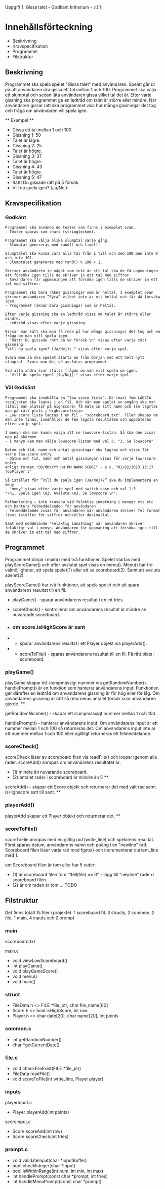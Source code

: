Uppgift 1. Gissa talet - Godkänt kritierium - v.1.1


# Innehållsförteckning #
- Beskrivning
- Kravspecifikation
- Programmet
- Filstruktur



## Beskrivning ##
Programmet ska spela spelet "Gissa talet" med användaren. Spelet går ut på att användaren ska gissa ett tal mellan 1 och 100.
Programmet ska välja ett slumptal och sedan låta användaren gissa vilket tal det är. Efter varje gissning ska programmet ge en ledtråd om talet är större eller mindre.
När användaren gissar rätt ska programmet visa hur många gissningar det tog och fråga om användaren vill spela igen.

** Exempel  **
* Gissa ett tal mellan 1 och 100.
* Gissning 1: 50
* Talet är lägre.
* Gissning 2: 25
* Talet är högre.
* Gissning 3: 37
* Talet är högre.
* Gissning 4: 43
* Talet är högre.
* Gissning 5: 47
* Rätt! Du gissade rätt på 5 försök.
* Vill du spela igen? (Ja/Nej):

## Kravspecifikation ##

### Godkänt ###

    Programmet ska använda de texter som finns i exemplet ovan.
    - Texter sparas som chars (stringtecken).

    Programmet ska välja olika slumptal varje gång.
    - Slumptal genereras med rand() och time().

    Slumptalet ska kunna vara alla tal från 1 till och med 100 men inte 0 och inte 101.
    - Slumptalet genereras med rand() % 100 + 1.

    Skriver användaren in något som inte är ett tal ska de få uppmaningen att försöka igen tills de skriver in ett tal med siffror.
    - Användaren får uppmaningen att försöka igen tills de skriver in ett tal med siffror.

    Programmet ska bara räkna gissningar som är heltal. I exemplet ovan skriver användaren ”Fyra” vilket inte är ett heltal och får då försöka igen.
    - Programmet räknar bara gissningar som är heltal.

    Efter varje gissning ska en ledtråd visas om talet är större eller mindre.
    - Ledtråd visas efter varje gissning.

    Gissar man rätt ska man få reda på hur många gissningar det tog och en fråga om man vill spela igen.
    - "Rätt! Du gissade rätt på %d försök.\n" visas efter varje rätt gissning.
    "Vill du spela igen? (Ja/Nej): " visas efter varje spel.

    Svara man Ja ska spelet starta om från början med ett helt nytt slumptal. Svara man Nej så avslutas programmet.
    
    Vid alla andra svar ställs frågan om man vill spela om igen.
    - "Vill du spela igen? (Ja/Nej):" visas efter varje spel.


### Väl Godkänt ###
    Programmet ska innehålla en ”low score lista”. De (max) fem LÄGSTA resultaten ska lagras i en fil. Och när man spelat en omgång ska man
    (ifall man platsar på highscore) få mata in sitt namn och sen lagrtas man på rätt plats i highscorelistan
    - Low score lista lagras i en fil - "scoreboard.txt". Filen skapas om den inte finns, innehåller de fem lägsta resultaten och uppdateras efter varje spel.

    I menyn ska man kunna välja att se lowscore-listan. Så ska den visas upp på skärmen
    - I menyn kan man välja lowscore-listan med val 3. "3. Se lowscore"

    Datum och tid, namn och antal gissningar ska lagras och visas för varje low-score entry
    - Datum och tid, namn och antal gissningar visas för varje low-score entry
    enligt format "DD/MM/YYY HH:MM NAMN SCORE" - e.x. "02/02/2023 13:17 TopPlayer 3"

    Så istället för ”Vill du spela igen (Ja/Nej)?” ska du implementera en meny
    - "meny" visas efter varje spel med switch case och val 1-3
    "\n1. Spela igen \n2. Avsluta \n3. Se lowscore \n";

    Felhantering – inte krascha vid felaktig inmatning i menyer etc etc och hantera felmeddelanden för användaren
    - Felmeddelande visas för användaren när användaren skriver fel format (text istället för siffror och/eller decimaltal. 
    
    Samt med meddelande "Felaktig inmatning" när användaren skriver felaktigt val i menyn. Användaren får uppmaning att försöka igen till de skriver in ett tal med siffror.

## Programmet ##

Programmet börjar i main() med två funktioner. Spelet startas med playScoreGame() och efter avslutat spel visas en menu(). Menu() har tre valmöjligheter, att spela spelet(1) eller att se scoreboard(2). Samt att avsluta spelet(3)

playScoreGame() har två funktioner, att spela spelet och att spara användarens resultat till en fil.
- playGame() - sparar användarens resultat i en int tries.
- scoreCheck() - kontrollerar om användarens resultat är mindre än nuvarande scoreboard.

- ### om score.isHighScore är sant 
- - sparar användarens resultat i ett Player objekt via playerAdd(). 
- - scoreToFile() - sparas användarens resultat till en fil. På rätt plats i scoreboard.

### playGame() ###
playGame skapar ett slumpmässigt nummer via getRandomNumber(). handlePrompt() är en funktion som hanterar användarens input. Funktionen ger därefter en ledtråd om användarens gissning är för hög eller för låg. Om användarens gissning är rätt så returneras antalet försök som användaren gjorde. **

getRandomNumber() - skapar ett slumpmässigt nummer mellan 1 och 100.

handlePrompt() - hanterar användarens input. Om användarens input är ett nummer mellan 1 och 100 så returneras det. Om användarens input inte är ett nummer mellan 1 och 100 eller ogiltligt returneras ett felmeddelande.


### scoreCheck() ###
scoreCheck läser av scoreboard filen via readFile() och loopar igenom alla rader. scoreAdd() anropas om användarens resultatet är:
- (1) mindre än nuvarande scoreboard. 
- (2) antalet rader i scoreboard är mindre än 5  **

scoreAdd() - skapar ett Score objekt och returnerar det med valt rad samt isHighscore satt till sant. **

### playerAdd() ###

playerAdd skapar ett Player objekt och returnerar det. **

### scoreToFile() ###

scoreToFile anropas med en giltlig rad (write_line) och spelarens resultat. Först sparas datum, användarens namn och poäng i en "newline" rad. Scoreboard filen läser varje rad med fgets() och incrementerar current_line med 1.

om Scoreboard filen är tom eller har 5 rader:
- (1) är scoreboard filen tom "ftell(file) == 0" - lägg till "newline" raden i scoreboard filen.
- (2) är om raden är tom ... TODO


## Filstruktur ##
Det finns totalt 15 filer i projektet. 1 scoreboard fil. 3 structs, 2 common, 2 file, 1 main, 4 inputs och 2 prompt.

### main ###
scoreboard.txt

main.c
- void viewLowScoreboard()
- int playGame()
- void playGameScore()
- void menu()
- void main()

### struct ###
- FileData.h <> FILE *file_ptr, char file_name[60]
- Score.h <> bool isHighScore, int row
- Player.h <> char date[20], char name[20], int points

### common.c ###
- int getRandomNumber()
- char *getCurrentDate()
 
### file.c ###
- void checkFileExist(FILE *file_ptr)
- FileData readFile()
- void scoreToFile(int write_line, Player player)

### inputs ###
playerinput.c
- Player playerAdd(int points)

scoreinput.c
- Score scoreAdd(int row)
- Score scoreCheck(int tries)

### prompt.c ###
- void validateInput(char *inputBuffer)
- bool checkInteger(char *input)
- bool isWithinRange(int num, int min, int max)
- int handlePrompt(const char *prompt, int tries)
- int handleMenuPrompt(const char *prompt)
